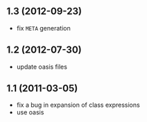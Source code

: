 1.3 (2012-09-23)
----------------

* fix `META` generation

1.2 (2012-07-30)
----------------

* update oasis files

1.1 (2011-03-05)
----------------

* fix a bug in expansion of class expressions
* use oasis
